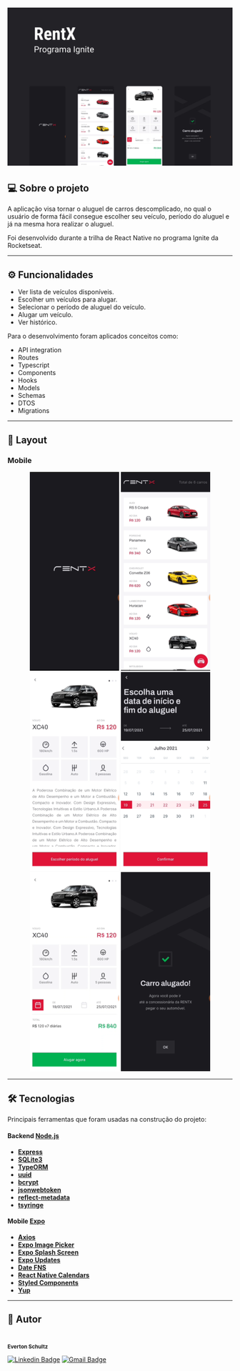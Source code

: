 <h1 align="center">
    <img alt="RentX" title="#RentX" src="./Capa.png" />
</h1>

## 💻 Sobre o projeto

<p>A aplicação visa tornar o aluguel de carros descomplicado, no qual o usuário de forma fácil consegue escolher seu veículo, período do aluguel e já na mesma hora realizar o aluguel.</p>

<p>Foi desenvolvido durante a trilha de React Native no programa Ignite da Rocketseat.</p>

---

## ⚙️ Funcionalidades

- Ver lista de veículos disponíveis.
- Escolher um veículos para alugar.
- Selecionar o período de aluguel do veículo.
- Alugar um veículo.
- Ver histórico.

Para o desenvolvimento foram aplicados conceitos como:
- API integration
- Routes
- Typescript
- Components
- Hooks
- Models
- Schemas
- DTOS
- Migrations

---

## 🎨 Layout

### Mobile

<p align="center">
  <img alt="RentX" title="#RentX" src="./layout/01.png" width="200px">

  <img alt="RentX" title="#RentX" src="./layout/02.png" width="200px">

  <img alt="RentX" title="#RentX" src="./layout/03.png" width="200px">

  <img alt="RentX" title="#RentX" src="./layout/04.png" width="200px">

  <img alt="RentX" title="#RentX" src="./layout/05.png" width="200px">

  <img alt="RentX" title="#RentX" src="./layout/06.png" width="200px">
</p>

---

## 🛠 Tecnologias
Principais ferramentas que foram usadas na construção do projeto:

#### **Backend**  [Node.js](https://nodejs.org/en)

-   **[Express](https://www.npmjs.com/package/express)**
-   **[SQLite3](https://www.npmjs.com/package/sqlite3)**
-   **[TypeORM](https://www.npmjs.com/package/typeorm)**
-   **[uuid](https://www.npmjs.com/package/uuid)**
-   **[bcrypt](https://www.npmjs.com/package/bcrypt)**
-   **[jsonwebtoken](https://www.npmjs.com/package/jsonwebtoken)**
-   **[reflect-metadata](https://www.npmjs.com/package/reflect-metadata)**
-   **[tsyringe](https://www.npmjs.com/package/tsyringe)**

#### **Mobile**  [Expo](https://expo.dev/)

-   **[Axios](https://www.npmjs.com/package/axios)**
-   **[Expo Image Picker](https://docs.expo.dev/versions/latest/sdk/imagepicker/)**
-   **[Expo Splash Screen](https://docs.expo.dev/guides/splash-screens/)**
-   **[Expo Updates](https://docs.expo.dev/versions/latest/sdk/updates/)**
-   **[Date FNS](https://date-fns.org/)**
-   **[React Native Calendars](https://www.npmjs.com/package/react-native-calendars)**
-   **[Styled Components](https://styled-components.com/)**
-   **[Yup](https://www.npmjs.com/package/yup)**

---

## 🦸 Autor
<img style="border-radius: 50%;" src="https://avatars.githubusercontent.com/u/19807265?v=4" width="100px;" alt=""/>
 <br />
 <sub><b>Everton Schultz</b></sub></a>
 <br />

[![Linkedin Badge](https://img.shields.io/badge/-Everton-blue?style=flat-square&logo=Linkedin&logoColor=white&link=https://www.linkedin.com/in/https://www.linkedin.com/in/%C3%A9verton-schultz-824a1612b/)](https://www.linkedin.com/in/https://www.linkedin.com/in/%C3%A9verton-schultz-824a1612b/)
[![Gmail Badge](https://img.shields.io/badge/-evertonf.m.schultz98@gmail.com-c14438?style=flat-square&logo=Gmail&logoColor=white&link=mailto:evertonf.m.schultz98@gmail.com)](mailto:evertonf.m.schultz98@gmail.com)